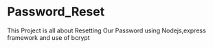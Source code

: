 # Password_Reset
This Project is all about Resetting Our Password using Nodejs,express framework and use of bcrypt
